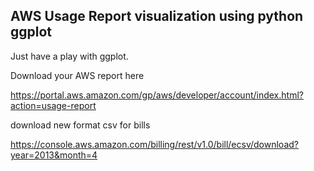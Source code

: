 AWS Usage Report visualization using python ggplot
--------------------------------------------------


Just have a play with ggplot.

Download your AWS report here

https://portal.aws.amazon.com/gp/aws/developer/account/index.html?action=usage-report


download new format csv for bills

https://console.aws.amazon.com/billing/rest/v1.0/bill/ecsv/download?year=2013&month=4
